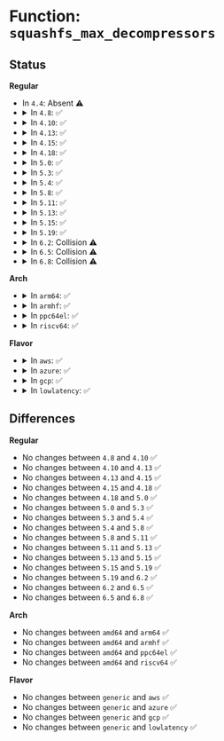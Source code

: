# Function: <code>squashfs_max_decompressors</code>

## Status
<b>Regular</b>
<ul>
<li>
In <code>4.4</code>: Absent ⚠️
</li>
<li>
<details>
<summary>In <code>4.8</code>: ✅</summary>

```c
int squashfs_max_decompressors();
```

**Collision:** Unique Global

**Inline:** No

**Transformation:** False

**Instances:**

```
In fs/squashfs/decompressor_multi_percpu.c (ffffffff813257c0)
Location: fs/squashfs/decompressor_multi_percpu.c:94
Inline: False
Direct callers:
  - fs/squashfs/super.c:squashfs_fill_super
```
**Symbols:**

```
ffffffff813257c0-ffffffff813257dc: squashfs_max_decompressors (STB_GLOBAL)
```
</details>
</li>
<li>
<details>
<summary>In <code>4.10</code>: ✅</summary>

```c
int squashfs_max_decompressors();
```

**Collision:** Unique Global

**Inline:** No

**Transformation:** False

**Instances:**

```
In fs/squashfs/decompressor_single.c (ffffffff8133b580)
Location: fs/squashfs/decompressor_single.c:82
Inline: False
Direct callers:
  - fs/squashfs/super.c:squashfs_fill_super
```
**Symbols:**

```
ffffffff8133b580-ffffffff8133b590: squashfs_max_decompressors (STB_GLOBAL)
```
</details>
</li>
<li>
<details>
<summary>In <code>4.13</code>: ✅</summary>

```c
int squashfs_max_decompressors();
```

**Collision:** Unique Global

**Inline:** No

**Transformation:** False

**Instances:**

```
In fs/squashfs/decompressor_single.c (ffffffff81350090)
Location: fs/squashfs/decompressor_single.c:82
Inline: False
Direct callers:
  - fs/squashfs/super.c:squashfs_fill_super
```
**Symbols:**

```
ffffffff81350090-ffffffff813500a0: squashfs_max_decompressors (STB_GLOBAL)
```
</details>
</li>
<li>
<details>
<summary>In <code>4.15</code>: ✅</summary>

```c
int squashfs_max_decompressors();
```

**Collision:** Unique Global

**Inline:** No

**Transformation:** False

**Instances:**

```
In fs/squashfs/decompressor_single.c (ffffffff81374820)
Location: fs/squashfs/decompressor_single.c:82
Inline: False
Direct callers:
  - fs/squashfs/super.c:squashfs_fill_super
```
**Symbols:**

```
ffffffff81374820-ffffffff81374830: squashfs_max_decompressors (STB_GLOBAL)
```
</details>
</li>
<li>
<details>
<summary>In <code>4.18</code>: ✅</summary>

```c
int squashfs_max_decompressors();
```

**Collision:** Unique Global

**Inline:** No

**Transformation:** False

**Instances:**

```
In fs/squashfs/decompressor_single.c (ffffffff813a3210)
Location: fs/squashfs/decompressor_single.c:82
Inline: False
Direct callers:
  - fs/squashfs/super.c:squashfs_fill_super
```
**Symbols:**

```
ffffffff813a3210-ffffffff813a3220: squashfs_max_decompressors (STB_GLOBAL)
```
</details>
</li>
<li>
<details>
<summary>In <code>5.0</code>: ✅</summary>

```c
int squashfs_max_decompressors();
```

**Collision:** Unique Global

**Inline:** No

**Transformation:** False

**Instances:**

```
In fs/squashfs/decompressor_single.c (ffffffff813bc010)
Location: fs/squashfs/decompressor_single.c:82
Inline: False
Direct callers:
  - fs/squashfs/super.c:squashfs_fill_super
```
**Symbols:**

```
ffffffff813bc010-ffffffff813bc020: squashfs_max_decompressors (STB_GLOBAL)
```
</details>
</li>
<li>
<details>
<summary>In <code>5.3</code>: ✅</summary>

```c
int squashfs_max_decompressors();
```

**Collision:** Unique Global

**Inline:** No

**Transformation:** False

**Instances:**

```
In fs/squashfs/decompressor_single.c (ffffffff813e68c0)
Location: fs/squashfs/decompressor_single.c:80
Inline: False
Direct callers:
  - fs/squashfs/super.c:squashfs_fill_super
```
**Symbols:**

```
ffffffff813e68c0-ffffffff813e68d0: squashfs_max_decompressors (STB_GLOBAL)
```
</details>
</li>
<li>
<details>
<summary>In <code>5.4</code>: ✅</summary>

```c
int squashfs_max_decompressors();
```

**Collision:** Unique Global

**Inline:** No

**Transformation:** False

**Instances:**

```
In fs/squashfs/decompressor_single.c (ffffffff81400940)
Location: fs/squashfs/decompressor_single.c:80
Inline: False
Direct callers:
  - fs/squashfs/super.c:squashfs_fill_super
```
**Symbols:**

```
ffffffff81400940-ffffffff81400950: squashfs_max_decompressors (STB_GLOBAL)
```
</details>
</li>
<li>
<details>
<summary>In <code>5.8</code>: ✅</summary>

```c
int squashfs_max_decompressors();
```

**Collision:** Unique Global

**Inline:** No

**Transformation:** False

**Instances:**

```
In fs/squashfs/decompressor_single.c (ffffffff8144e340)
Location: fs/squashfs/decompressor_single.c:81
Inline: False
Direct callers:
  - fs/squashfs/super.c:squashfs_fill_super
```
**Symbols:**

```
ffffffff8144e340-ffffffff8144e350: squashfs_max_decompressors (STB_GLOBAL)
```
</details>
</li>
<li>
<details>
<summary>In <code>5.11</code>: ✅</summary>

```c
int squashfs_max_decompressors();
```

**Collision:** Unique Global

**Inline:** No

**Transformation:** False

**Instances:**

```
In fs/squashfs/decompressor_single.c (ffffffff8146a8e0)
Location: fs/squashfs/decompressor_single.c:81
Inline: False
Direct callers:
  - fs/squashfs/super.c:squashfs_fill_super
```
**Symbols:**

```
ffffffff8146a8e0-ffffffff8146a8f0: squashfs_max_decompressors (STB_GLOBAL)
```
</details>
</li>
<li>
<details>
<summary>In <code>5.13</code>: ✅</summary>

```c
int squashfs_max_decompressors();
```

**Collision:** Unique Global

**Inline:** No

**Transformation:** False

**Instances:**

```
In fs/squashfs/decompressor_single.c (ffffffff8146ffa0)
Location: fs/squashfs/decompressor_single.c:81
Inline: False
Direct callers:
  - fs/squashfs/super.c:squashfs_fill_super
```
**Symbols:**

```
ffffffff8146ffa0-ffffffff8146ffb0: squashfs_max_decompressors (STB_GLOBAL)
```
</details>
</li>
<li>
<details>
<summary>In <code>5.15</code>: ✅</summary>

```c
int squashfs_max_decompressors();
```

**Collision:** Unique Global

**Inline:** No

**Transformation:** False

**Instances:**

```
In fs/squashfs/decompressor_single.c (ffffffff814c6a10)
Location: fs/squashfs/decompressor_single.c:81
Inline: False
Direct callers:
  - fs/squashfs/super.c:squashfs_fill_super
```
**Symbols:**

```
ffffffff814c6a10-ffffffff814c6a20: squashfs_max_decompressors (STB_GLOBAL)
```
</details>
</li>
<li>
<details>
<summary>In <code>5.19</code>: ✅</summary>

```c
int squashfs_max_decompressors();
```

**Collision:** Unique Global

**Inline:** No

**Transformation:** False

**Instances:**

```
In fs/squashfs/decompressor_multi_percpu.c (ffffffff81551cf0)
Location: fs/squashfs/decompressor_multi_percpu.c:99
Inline: False
Direct callers:
  - fs/squashfs/super.c:squashfs_fill_super
```
**Symbols:**

```
ffffffff81551cf0-ffffffff81551d04: squashfs_max_decompressors (STB_GLOBAL)
```
</details>
</li>
<li>
<details>
<summary>In <code>6.2</code>: Collision ⚠️</summary>

```c
int squashfs_max_decompressors();
```

**Collision:** Static-Static Collision

**Inline:** No

**Transformation:** False

**Instances:**

```
In fs/squashfs/decompressor_single.c (ffffffff815f2780)
Location: fs/squashfs/decompressor_single.c:81
Inline: False
```
```
In fs/squashfs/decompressor_multi.c (ffffffff815f2980)
Location: fs/squashfs/decompressor_multi.c:32
Inline: False
```
```
In fs/squashfs/decompressor_multi_percpu.c (ffffffff815f2f50)
Location: fs/squashfs/decompressor_multi_percpu.c:101
Inline: False
```
**Symbols:**

```
ffffffff815f2780-ffffffff815f2794: squashfs_max_decompressors (STB_LOCAL)
ffffffff815f2980-ffffffff815f2997: squashfs_max_decompressors (STB_LOCAL)
ffffffff815f2f50-ffffffff815f2f64: squashfs_max_decompressors (STB_LOCAL)
```
</details>
</li>
<li>
<details>
<summary>In <code>6.5</code>: Collision ⚠️</summary>

```c
int squashfs_max_decompressors();
```

**Collision:** Static-Static Collision

**Inline:** No

**Transformation:** False

**Instances:**

```
In fs/squashfs/decompressor_single.c (ffffffff8162a870)
Location: fs/squashfs/decompressor_single.c:81
Inline: False
```
```
In fs/squashfs/decompressor_multi.c (ffffffff8162aa70)
Location: fs/squashfs/decompressor_multi.c:32
Inline: False
```
```
In fs/squashfs/decompressor_multi_percpu.c (ffffffff8162b040)
Location: fs/squashfs/decompressor_multi_percpu.c:100
Inline: False
```
**Symbols:**

```
ffffffff8162a870-ffffffff8162a884: squashfs_max_decompressors (STB_LOCAL)
ffffffff8162aa70-ffffffff8162aa87: squashfs_max_decompressors (STB_LOCAL)
ffffffff8162b040-ffffffff8162b054: squashfs_max_decompressors (STB_LOCAL)
```
</details>
</li>
<li>
<details>
<summary>In <code>6.8</code>: Collision ⚠️</summary>

```c
int squashfs_max_decompressors();
```

**Collision:** Static-Static Collision

**Inline:** No

**Transformation:** False

**Instances:**

```
In fs/squashfs/decompressor_single.c (ffffffff81663b90)
Location: fs/squashfs/decompressor_single.c:81
Inline: False
```
```
In fs/squashfs/decompressor_multi.c (ffffffff81663dc0)
Location: fs/squashfs/decompressor_multi.c:32
Inline: False
```
```
In fs/squashfs/decompressor_multi_percpu.c (ffffffff81664410)
Location: fs/squashfs/decompressor_multi_percpu.c:100
Inline: False
```
**Symbols:**

```
ffffffff81663b90-ffffffff81663ba4: squashfs_max_decompressors (STB_LOCAL)
ffffffff81663dc0-ffffffff81663dd7: squashfs_max_decompressors (STB_LOCAL)
ffffffff81664410-ffffffff81664424: squashfs_max_decompressors (STB_LOCAL)
```
</details>
</li>
</ul>
<b>Arch</b>
<ul>
<li>
<details>
<summary>In <code>arm64</code>: ✅</summary>

```c
int squashfs_max_decompressors();
```

**Collision:** Unique Global

**Inline:** No

**Transformation:** False

**Instances:**

```
In fs/squashfs/decompressor_single.c (ffff8000104dea60)
Location: fs/squashfs/decompressor_single.c:80
Inline: False
Direct callers:
  - fs/squashfs/super.c:squashfs_fill_super
```
**Symbols:**

```
ffff8000104dea60-ffff8000104dea7c: squashfs_max_decompressors (STB_GLOBAL)
```
</details>
</li>
<li>
<details>
<summary>In <code>armhf</code>: ✅</summary>

```c
int squashfs_max_decompressors();
```

**Collision:** Unique Global

**Inline:** No

**Transformation:** False

**Instances:**

```
In fs/squashfs/decompressor_single.c (c06a04e0)
Location: fs/squashfs/decompressor_single.c:80
Inline: False
Direct callers:
  - fs/squashfs/super.c:squashfs_fill_super
```
**Symbols:**

```
c06a04e0-c06a04fc: squashfs_max_decompressors (STB_GLOBAL)
```
</details>
</li>
<li>
<details>
<summary>In <code>ppc64el</code>: ✅</summary>

```c
int squashfs_max_decompressors();
```

**Collision:** Unique Global

**Inline:** No

**Transformation:** False

**Instances:**

```
In fs/squashfs/decompressor_single.c (c00000000061aa10)
Location: fs/squashfs/decompressor_single.c:80
Inline: False
Direct callers:
  - fs/squashfs/super.c:squashfs_fill_super
```
**Symbols:**

```
c00000000061aa10-c00000000061aa20: squashfs_max_decompressors (STB_GLOBAL)
```
</details>
</li>
<li>
<details>
<summary>In <code>riscv64</code>: ✅</summary>

```c
int squashfs_max_decompressors();
```

**Collision:** Unique Global

**Inline:** No

**Transformation:** False

**Instances:**

```
In fs/squashfs/decompressor_single.c (ffffffe000353262)
Location: fs/squashfs/decompressor_single.c:80
Inline: False
Direct callers:
  - fs/squashfs/super.c:squashfs_fill_super
```
**Symbols:**

```
ffffffe000353262-ffffffe00035327e: squashfs_max_decompressors (STB_GLOBAL)
```
</details>
</li>
</ul>
<b>Flavor</b>
<ul>
<li>
<details>
<summary>In <code>aws</code>: ✅</summary>

```c
int squashfs_max_decompressors();
```

**Collision:** Unique Global

**Inline:** No

**Transformation:** False

**Instances:**

```
In fs/squashfs/decompressor_single.c (ffffffff813f8f20)
Location: fs/squashfs/decompressor_single.c:80
Inline: False
Direct callers:
  - fs/squashfs/super.c:squashfs_fill_super
```
**Symbols:**

```
ffffffff813f8f20-ffffffff813f8f30: squashfs_max_decompressors (STB_GLOBAL)
```
</details>
</li>
<li>
<details>
<summary>In <code>azure</code>: ✅</summary>

```c
int squashfs_max_decompressors();
```

**Collision:** Unique Global

**Inline:** No

**Transformation:** False

**Instances:**

```
In fs/squashfs/decompressor_single.c (ffffffff813e99a0)
Location: fs/squashfs/decompressor_single.c:80
Inline: False
Direct callers:
  - fs/squashfs/super.c:squashfs_fill_super
```
**Symbols:**

```
ffffffff813e99a0-ffffffff813e99b0: squashfs_max_decompressors (STB_GLOBAL)
```
</details>
</li>
<li>
<details>
<summary>In <code>gcp</code>: ✅</summary>

```c
int squashfs_max_decompressors();
```

**Collision:** Unique Global

**Inline:** No

**Transformation:** False

**Instances:**

```
In fs/squashfs/decompressor_single.c (ffffffff813f62a0)
Location: fs/squashfs/decompressor_single.c:80
Inline: False
Direct callers:
  - fs/squashfs/super.c:squashfs_fill_super
```
**Symbols:**

```
ffffffff813f62a0-ffffffff813f62b0: squashfs_max_decompressors (STB_GLOBAL)
```
</details>
</li>
<li>
<details>
<summary>In <code>lowlatency</code>: ✅</summary>

```c
int squashfs_max_decompressors();
```

**Collision:** Unique Global

**Inline:** No

**Transformation:** False

**Instances:**

```
In fs/squashfs/decompressor_single.c (ffffffff8140bf30)
Location: fs/squashfs/decompressor_single.c:80
Inline: False
Direct callers:
  - fs/squashfs/super.c:squashfs_fill_super
```
**Symbols:**

```
ffffffff8140bf30-ffffffff8140bf40: squashfs_max_decompressors (STB_GLOBAL)
```
</details>
</li>
</ul>

## Differences
<b>Regular</b>
<ul>
<li>
No changes between <code>4.8</code> and <code>4.10</code> ✅
</li>
<li>
No changes between <code>4.10</code> and <code>4.13</code> ✅
</li>
<li>
No changes between <code>4.13</code> and <code>4.15</code> ✅
</li>
<li>
No changes between <code>4.15</code> and <code>4.18</code> ✅
</li>
<li>
No changes between <code>4.18</code> and <code>5.0</code> ✅
</li>
<li>
No changes between <code>5.0</code> and <code>5.3</code> ✅
</li>
<li>
No changes between <code>5.3</code> and <code>5.4</code> ✅
</li>
<li>
No changes between <code>5.4</code> and <code>5.8</code> ✅
</li>
<li>
No changes between <code>5.8</code> and <code>5.11</code> ✅
</li>
<li>
No changes between <code>5.11</code> and <code>5.13</code> ✅
</li>
<li>
No changes between <code>5.13</code> and <code>5.15</code> ✅
</li>
<li>
No changes between <code>5.15</code> and <code>5.19</code> ✅
</li>
<li>
No changes between <code>5.19</code> and <code>6.2</code> ✅
</li>
<li>
No changes between <code>6.2</code> and <code>6.5</code> ✅
</li>
<li>
No changes between <code>6.5</code> and <code>6.8</code> ✅
</li>
</ul>
<b>Arch</b>
<ul>
<li>
No changes between <code>amd64</code> and <code>arm64</code> ✅
</li>
<li>
No changes between <code>amd64</code> and <code>armhf</code> ✅
</li>
<li>
No changes between <code>amd64</code> and <code>ppc64el</code> ✅
</li>
<li>
No changes between <code>amd64</code> and <code>riscv64</code> ✅
</li>
</ul>
<b>Flavor</b>
<ul>
<li>
No changes between <code>generic</code> and <code>aws</code> ✅
</li>
<li>
No changes between <code>generic</code> and <code>azure</code> ✅
</li>
<li>
No changes between <code>generic</code> and <code>gcp</code> ✅
</li>
<li>
No changes between <code>generic</code> and <code>lowlatency</code> ✅
</li>
</ul>
